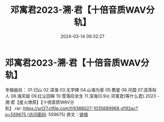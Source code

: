 ﻿---
title: 邓寓君2023-溯·君【十倍音质WAV分轨】
date: 2024-03-14 09:32:27
categories: WAV车载音乐、镜像
tags: 华语中文
---
# 邓寓君2023-溯·君【十倍音质WAV分轨】

专辑曲目：
01.归山
02.深海
03.无字碑
04.山海为家
05.繁星
06.月圆
07.浪荡俗人
08.海天赋
09.红尘回眸
10.雪落叹余生
11.深海(0.9x)
邓寓君(等什么君).2023 -
溯·君【星火燎原】【十倍音质WAV分轨】.rar: https://url27.ctfile.com/f/9388027-1035689968-d192ac?p=559675 (访问密码:
559675)
原文：[链接](https://blog.sina.com.cn/s/blog_1647c7e76010314pb.html)